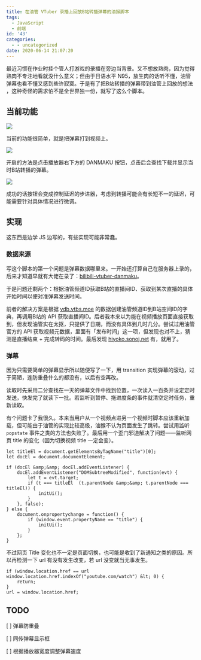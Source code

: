 ```yaml
---
title: 在油管 VTuber 录播上回放B站转播弹幕的油猴脚本
tags:
  - JavaScript
  - 前端
id: '43'
categories:
  - - uncategorized
date: 2020-06-14 21:07:20
---
```


最近习惯在作业时挂个管人打游戏的录播在旁边当背景。又不想放熟肉，因为觉得熟肉不专注地看就没什么意义；但由于日语水平 N95，放生肉的话听不懂，油管弹幕也看不懂又感到些许寂寞。于是有了把B站转播的弹幕带到油管上回放的想法 ，这种奇怪的需求怕不是全世界独一份，就写了这么个脚本。

## 当前功能

![](https://zroyi.files.wordpress.com/2020/06/image.png?w=899)

当前的功能很简单，就是把弹幕打到视频上。

![](https://zroyi.files.wordpress.com/2020/06/image-1.png?w=245)

开启的方法是点击播放器右下方的 DANMAKU 按钮，点击后会查找下载并显示当时B站转播的弹幕。

![](https://zroyi.files.wordpress.com/2020/06/image-3.png?w=101)

成功的话按钮会变成控制延迟的步进器，考虑到转播可能会有长短不一的延迟，可能需要针对具体情况进行微调。

## 实现

这东西是边学 JS 边写的，有些实现可能非常蠢。

### 数据来源

写这个脚本的第一个问题是弹幕数据哪里来。一开始还打算自己在服务器上录的，后来才知道早就有大佬在录了：[bilibili-vtuber-danmaku](github.com/dd-center/bilibili-vtuber-danmaku)。

于是问题还剩两个：根据油管频道ID获取B站的直播间ID、获取到某次直播的具体开始时间以便对准弹幕发送时间。

前者的解决方案是根据 [vdb.vtbs.moe](https://vdb.vtbs.moe/) 的数据创建油管频道ID到B站空间ID的字典，再调用B站的 API 获取直播间ID。后者我本来以为能在视频播放页面直接获取到，但发现油管实在太抠，只提供了日期，而没有具体到几时几分。尝试过用油管官方的 API 获取视频元数据，里面有「发布时间」这一项，但发现也对不上，猜测是直播结束 + 完成转码的时间。最后发现 [hiyoko.sonoj.net](https://hiyoko.sonoj.net/) 有，就用了。

### 弹幕

因为只需要简单的弹幕显示所以随便写了一下，用 transition 实现弹幕的滚动，过于简陋，连防重叠什么的都没有，以后有空再改。

读取时先采用二分查找在一天的弹幕文件中找到位置，一次读入一百条并设定定时发送，快发完了就读下一批。若监听到暂停、拖进度条的事件就清空定时任务，重新读取。

有个问题卡了我很久。本来当用户从一个视频点进另一个视频时脚本应该重新加载，但可能由于油管的实现比较高级，油猴不认为页面发生了跳转。尝试用监听 `popstate` 事件之类的方法也失败了。最后用一个歪门邪道解决了问题——监听网页 title 的变化（因为切换视频 title 一定会变）。

```
let titleEl = document.getElementsByTagName("title")[0];
let docEl = document.documentElement;

if (docEl &amp;&amp; docEl.addEventListener) {
    docEl.addEventListener("DOMSubtreeModified", function(evt) {
        let t = evt.target;
        if (t === titleEl  (t.parentNode &amp;&amp; t.parentNode === titleEl)) {
            initUi();
        }
    }, false);
} else {
    document.onpropertychange = function() {
        if (window.event.propertyName == "title") {
            initUi();
        }
    };
}
```

不过网页 Title 变化也不一定是页面切换，也可能是收到了新通知之类的原因。所以再检测一下 url 有没有发生改变，若 url 没变就当无事发生。

```
if (window.location.href == url  window.location.href.indexOf("youtube.com/watch") &lt; 0) {
    return;
}
url = window.location.href;
```

## TODO

\[ \] 弹幕防重叠

\[ \] 同传弹幕显示框

\[ \] 根据播放器宽度调整弹幕速度
